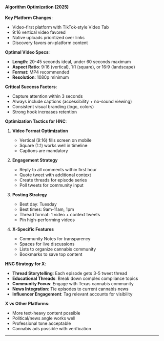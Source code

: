 #### Algorithm Optimization (2025)

**Key Platform Changes**:
- Video-first platform with TikTok-style Video Tab
- 9:16 vertical video favored
- Native uploads prioritized over links
- Discovery favors on-platform content

**Optimal Video Specs**:
- **Length**: 20-45 seconds ideal, under 60 seconds maximum
- **Aspect Ratio**: 9:16 (vertical), 1:1 (square), or 16:9 (landscape)
- **Format**: MP4 recommended
- **Resolution**: 1080p minimum

**Critical Success Factors**:
- Capture attention within 3 seconds
- Always include captions (accessibility + no-sound viewing)
- Consistent visual branding (logo, colors)
- Strong hook increases retention

**Optimization Tactics for HNC**:

1. **Video Format Optimization**
   - Vertical (9:16) fills screen on mobile
   - Square (1:1) works well in timeline
   - Captions are mandatory

2. **Engagement Strategy**
   - Reply to all comments within first hour
   - Quote tweet with additional context
   - Create threads for episode series
   - Poll tweets for community input

3. **Posting Strategy**
   - Best day: Tuesday
   - Best times: 9am-11am, 1pm
   - Thread format: 1 video + context tweets
   - Pin high-performing videos

4. **X-Specific Features**
   - Community Notes for transparency
   - Spaces for live discussions
   - Lists to organize cannabis community
   - Bookmarks to save top content

**HNC Strategy for X**:
- **Thread Storytelling**: Each episode gets 3-5 tweet thread
- **Educational Threads**: Break down complex compliance topics
- **Community Focus**: Engage with Texas cannabis community
- **News Integration**: Tie episodes to current cannabis news
- **Influencer Engagement**: Tag relevant accounts for visibility

**X vs Other Platforms**:
- More text-heavy content possible
- Political/news angle works well
- Professional tone acceptable
- Cannabis ads possible with verification

---
